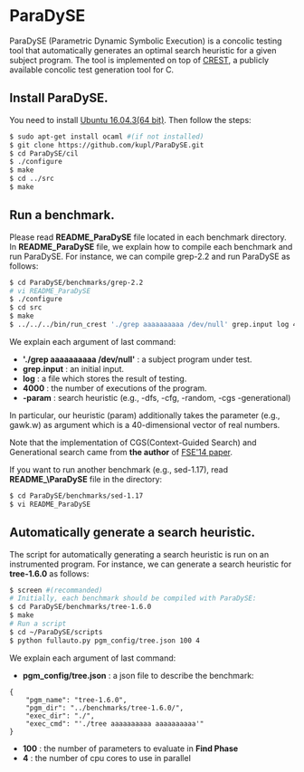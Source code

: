 # ParaDySE 

ParaDySE (Parametric Dynamic Symbolic Execution) 
is a concolic testing tool that automatically generates an optimal 
search heuristic for a given subject program. 
The tool is implemented on top of [CREST][crest], 
a publicly available concolic test generation tool for C. 	

## Install ParaDySE. 
You need to install [Ubuntu 16.04.3(64 bit)][ubuntu].
Then follow the steps:
```sh
$ sudo apt-get install ocaml #(if not installed) 
$ git clone https://github.com/kupl/ParaDySE.git 
$ cd ParaDySE/cil
$ ./configure
$ make
$ cd ../src
$ make
```

## Run a benchmark.
Please read **README\_ParaDySE** file located in each benchmark directory. 
In **README\_ParaDySE** file, we explain how to compile each benchmark and run ParaDySE.
For instance, we can compile grep-2.2 and run ParaDySE as follows:
```sh
$ cd ParaDySE/benchmarks/grep-2.2 
# vi README_ParaDySE
$ ./configure
$ cd src
$ make
$ ../../../bin/run_crest './grep aaaaaaaaaa /dev/null' grep.input log 4000 -param grep.w
```

We explain each argument of last command: 
-	**'./grep aaaaaaaaaa /dev/null'** : a subject program under test. 
-	**grep.input** : an initial input. 
-	**log** : a file which stores the result of testing.
-	**4000** : the number of executions of the program.
-	**-param** : search heuristic (e.g., -dfs, -cfg, -random, -cgs -generational) 

In particular, our heuristic (param) additionally takes the parameter (e.g., gawk.w) as argument 
which is a 40-dimensional vector of real numbers. 

Note that the implementation of CGS(Context-Guided Search) and Generational search came from **the author** of [FSE'14 paper][FSE]. 

If you want to run another benchmark (e.g., sed-1.17), read **README_\ParaDySE** file in the directory:
```sh
$ cd ParaDySE/benchmarks/sed-1.17 
$ vi README_ParaDySE
```

## Automatically generate a search heuristic.
The script for automatically generating a search heuristic is run on an instrumented program. 
For instance, we can generate a search heuristic for **tree-1.6.0** as follows:
```sh
$ screen #(recommanded)
# Initially, each benchmark should be compiled with ParaDySE:
$ cd ParaDySE/benchmarks/tree-1.6.0
$ make
# Run a script
$ cd ~/ParaDySE/scripts
$ python fullauto.py pgm_config/tree.json 100 4 
```

We explain each argument of last command: 
-	**pgm_config/tree.json** : a json file to describe the benchmark: 
```
{
	"pgm_name": "tree-1.6.0",
	"pgm_dir": "../benchmarks/tree-1.6.0/",
	"exec_dir": "./",
	"exec_cmd": "'./tree aaaaaaaaaa aaaaaaaaaa'"
}
```
-	**100** : the number of parameters to evaluate in **Find Phase**
-	**4** : the number of cpu cores to use in parallel

[crest]: https://github.com/jburnim/crest
[ubuntu]: https://www.ubuntu.com/download/desktop
[FSE]: https://dl.acm.org/citation.cfm?id=2635872&CFID=1004243459&CFTOKEN=16632066
